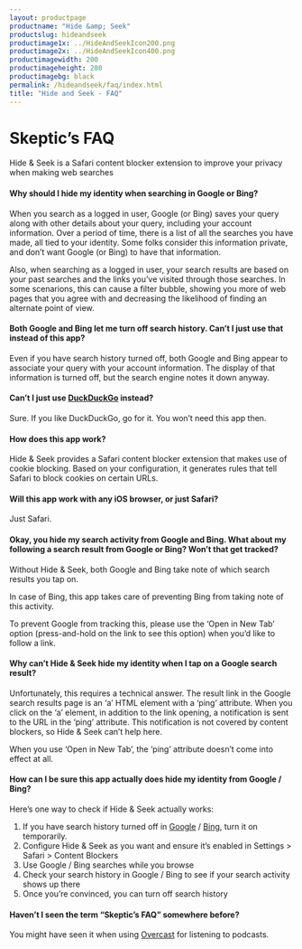 ```yaml
---
layout: productpage
productname: "Hide &amp; Seek"
productslug: hideandseek
productimage1x: ../HideAndSeekIcon200.png
productimage2x: ../HideAndSeekIcon400.png
productimagewidth: 200
productimageheight: 200
productimagebg: black
permalink: /hideandseek/faq/index.html
title: "Hide and Seek - FAQ"
---
```


<h1>Skeptic&rsquo;s FAQ</h1>

<aside class="roop-intro">
<p>Hide &amp; Seek is a Safari content blocker extension to improve your
privacy when making web searches</p>
</aside>

<h4>Why should I hide my identity when searching in Google or Bing?</h4>

<p>When you search as a logged in user, Google (or Bing) saves your query along with
other details about your query, including your account information. Over a period
of time, there is a list of all the searches you have made, all tied to your identity.
Some folks consider this information private, and don&rsquo;t want Google (or Bing) to
have that information.</p>

<p>Also, when searching as a logged in user, your search results are based on your past
searches and the links you&rsquo;ve visited through those searches. In some scenarions,
this can cause a filter bubble, showing you more of web pages that you agree with and
decreasing the likelihood of finding an alternate point of view.</p>

<h4>Both Google and Bing let me turn off search history. Can&rsquo;t I just use that
    instead of this app?</h4>

<p>Even if you have search history turned off, both Google and Bing appear to
associate your query with your account information. The display of that
information is turned off, but the search engine notes it down anyway.</p>

<h4>Can&rsquo;t I just use <a href="https://duckduckgo.com/">DuckDuckGo</a> instead?</h4>

<p>Sure. If you like DuckDuckGo, go for it. You won&rsquo;t need this app then.</p>

<h4>How does this app work?</h4>

<p>Hide &amp; Seek provides a Safari content blocker extension that makes
use of cookie blocking. Based on your configuration, it generates rules
that tell Safari to block cookies on certain URLs.</p>

<h4>Will this app work with any iOS browser, or just Safari?</h4>

<p>Just Safari.</p>

<h4>Okay, you hide my search activity from Google and Bing. What about my
following a search result from Google or Bing? Won&rsquo;t that get tracked?</h4>

<p>Without Hide &amp; Seek, both Google and Bing take note of which
search results you tap on.</p>

<p>In case of Bing, this app takes care of preventing Bing from taking
note of this activity.</p>

<p>To prevent Google from tracking this, please use the &lsquo;Open in New Tab&rsquo; option
(press-and-hold on the link to see this option) when you&rsquo;d like to follow a link.</a>

<h4>Why can&rsquo;t Hide &amp; Seek hide my identity when I tap on a Google search result?</h4>

<p>Unfortunately, this requires a technical answer. The result link in the
Google search results page is an &lsquo;a&rsquo; HTML element with a &lsquo;ping&rsquo; attribute. When you
click on the &lsquo;a&rsquo; element, in addition to the link opening, a notification is sent to the
URL in the &lsquo;ping&rsquo; attribute. This notification is not covered by content blockers, so
Hide &amp; Seek can&rsquo;t help here.</p>

<p>When you use &lsquo;Open in New Tab&rsquo;, the &lsquo;ping&rsquo; attribute doesn&rsquo;t come into effect at all.</p>

<h4>How can I be sure this app actually does hide my identity from Google / Bing?</h4>

<p>Here&rsquo;s one way to check if Hide &amp; Seek actually works:</p>

<ol>
    <li>If you have search history turned off in
        <a href="https://www.google.com/settings/accounthistory/">Google</a> /
        <a href="https://www.bing.com/account/history">Bing</a>,
        turn it on temporarily.</li>
    <li>Configure Hide &amp; Seek as you want and ensure it&rsquo;s enabled in Settings > Safari > Content Blockers</li>
    <li>Use Google / Bing searches while you browse</li>
    <li>Check your search history in Google / Bing to see if your search activity shows up there</li>
    <li>Once you&rsquo;re convinced, you can turn off search history</li>
</ol>

<h4>Haven&rsquo;t I seen the term &ldquo;Skeptic&rsquo;s FAQ&rdquo; somewhere before?</h4>

<p>You might have seen it when using <a href="https://overcast.fm/skeptics_faq">Overcast</a>
for listening to podcasts.</p>

